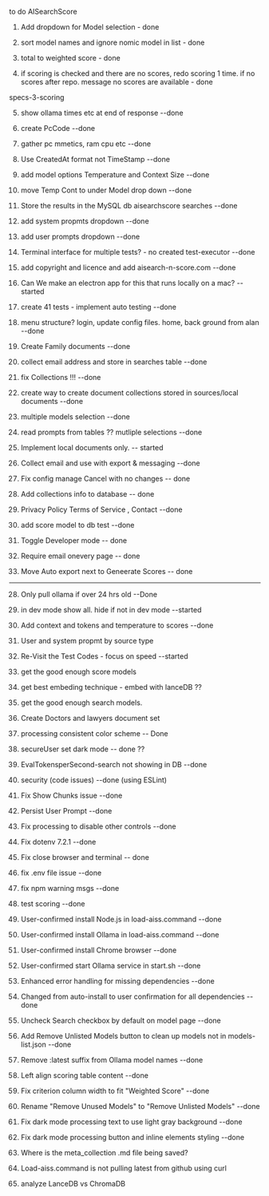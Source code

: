 to do AISearchScore

1. Add dropdown for Model selection - done

2. sort model names and ignore nomic model in list - done

3. total to weighted score - done

4. if scoring is checked and there are no scores, redo scoring 1 time. if no scores after repo. message no scores are available - done

specs-3-scoring

5. show ollama times etc at end of response  --done

6. create PcCode --done

7. gather pc mmetics, ram cpu etc --done

8. Use CreatedAt format not TimeStamp --done

9. add model options Temperature and Context Size --done

10. move Temp Cont to under Model drop down --done

11. Store the results in the MySQL db aisearchscore searches --done

12. add system propmts dropdown --done

13. add user prompts dropdown --done

14. Terminal interface for multiple tests? - no created test-executor  --done

15. add copyright and licence and add aisearch-n-score.com  --done

15. Can We make an electron app for this that runs locally on a mac? --started

16. create 41 tests - implement auto testing --done

17. menu structure?  login, update config files. home, back ground from alan --done

18. Create Family documents --done

19. collect email address and store in searches table --done

20. fix Collections !!!  --done

19.  create way to create document collections stored in sources/local documents 
--done 
20. multiple models selection --done

21. read prompts from tables ?? mutliple selections  --done

22. Implement local documents only. -- started

23. Collect email and use with export & messaging --done

24. Fix config manage Cancel with no changes -- done

25. Add collections info to database -- done

26. Privacy Policy Terms of Service , Contact --done

27. add score model to db test --done

28. Toggle Developer mode -- done

29. Require email onevery page -- done

30. Move Auto export next to Geneerate Scores -- done

--------------------------------
28. Only pull ollama if over 24 hrs old --Done

28. in dev mode show all. hide if not in dev mode --started

28. Add context and tokens and temperature to scores  --done

28. User and system propmt by source type

32. Re-Visit the Test Codes - focus on speed  --started

33. get the good enough score models

34. get best embeding technique - embed with lanceDB ??

36. get the good enough search models.

37. Create Doctors and lawyers document set

38. processing consistent color scheme -- Done 

39. secureUser  set dark mode -- done ??

40. EvalTokensperSecond-search not showing in DB  --done

41. security (code issues) --done (using ESLint)

42. Fix Show Chunks issue --done

43. Persist User Prompt  --done

44. Fix processing to disable other controls --done

45. Fix dotenv 7.2.1  --done

46. Fix close browser and terminal -- done

47. fix .env file issue --done

48. fix npm warning msgs  --done

49. test scoring --done

50. User-confirmed install Node.js in load-aiss.command --done

51. User-confirmed install Ollama in load-aiss.command --done

52. User-confirmed install Chrome browser --done

53. User-confirmed start Ollama service in start.sh --done

54. Enhanced error handling for missing dependencies --done

55. Changed from auto-install to user confirmation for all dependencies --done

56. Uncheck Search checkbox by default on model page --done

57. Add Remove Unlisted Models button to clean up models not in models-list.json --done

58. Remove :latest suffix from Ollama model names --done

59. Left align scoring table content --done

60. Fix criterion column width to fit "Weighted Score" --done

61. Rename "Remove Unused Models" to "Remove Unlisted Models" --done

62. Fix dark mode processing text to use light gray background --done

63. Fix dark mode processing button and inline elements styling --done

64. Where is the meta_collection .md file being saved?

67. Load-aiss.command is not pulling latest from github using curl

68. analyze LanceDB vs ChromaDB







